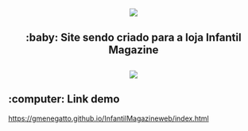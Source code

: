 <h1 align=center>
  <img src="https://user-images.githubusercontent.com/48417528/84343386-68297d80-ab7e-11ea-810a-8d21638c90ba.png" />
</h1>



<h3 align="center">
<h2 align=center>
:baby: Site sendo criado para a loja Infantil Magazine
</h2>
</h3>
<h2 align=center>
  <img src="https://user-images.githubusercontent.com/48417528/84343383-66f85080-ab7e-11ea-82a2-510520f294de.png" />



</h2>

<h2>
:computer: Link demo
</h2>

https://gmenegatto.github.io/InfantilMagazineweb/index.html
